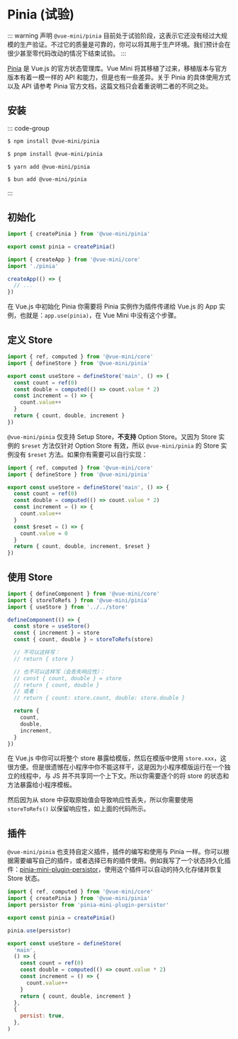 # Pinia (试验)

::: warning 声明
`@vue-mini/pinia` 目前处于试验阶段，这表示它还没有经过大规模的生产验证。不过它的质量是可靠的，你可以将其用于生产环境。我们预计会在很少甚至零代码改动的情况下结束试验。
:::

[Pinia](https://pinia.vuejs.org/zh/) 是 Vue.js 的官方状态管理库。Vue Mini 将其移植了过来，移植版本与官方版本有着一模一样的 API 和能力，但是也有一些差异。关于 Pinia 的具体使用方式以及 API 请参考 Pinia 官方文档，这篇文档只会着重说明二者的不同之处。

## 安装

::: code-group

```sh [npm]
$ npm install @vue-mini/pinia
```

```sh [pnpm]
$ pnpm install @vue-mini/pinia
```

```sh [yarn]
$ yarn add @vue-mini/pinia
```

```sh [bun]
$ bun add @vue-mini/pinia
```

:::

## 初始化

```js [pinia.js]
import { createPinia } from '@vue-mini/pinia'

export const pinia = createPinia()
```

```js [app.js]
import { createApp } from '@vue-mini/core'
import './pinia'

createApp(() => {
  // ...
})
```

在 Vue.js 中初始化 Pinia 你需要将 Pinia 实例作为插件传递给 Vue.js 的 App 实例，也就是：`app.use(pinia)`，在 Vue Mini 中没有这个步骤。

## 定义 Store

```js
import { ref, computed } from '@vue-mini/core'
import { defineStore } from '@vue-mini/pinia'

export const useStore = defineStore('main', () => {
  const count = ref(0)
  const double = computed(() => count.value * 2)
  const increment = () => {
    count.value++
  }
  return { count, double, increment }
})
```

`@vue-mini/pinia` 仅支持 Setup Store，**不支持** Option Store。又因为 Store 实例的 `$reset` 方法仅针对 Option Store 有效，所以 `@vue-mini/pinia` 的 Store 实例没有 `$reset` 方法。如果你有需要可以自行实现：

```js
import { ref, computed } from '@vue-mini/core'
import { defineStore } from '@vue-mini/pinia'

export const useStore = defineStore('main', () => {
  const count = ref(0)
  const double = computed(() => count.value * 2)
  const increment = () => {
    count.value++
  }
  const $reset = () => {
    count.value = 0
  }
  return { count, double, increment, $reset }
})
```

## 使用 Store

```js
import { defineComponent } from '@vue-mini/core'
import { storeToRefs } from '@vue-mini/pinia'
import { useStore } from '../../store'

defineComponent(() => {
  const store = useStore()
  const { increment } = store
  const { count, double } = storeToRefs(store)

  // 不可以这样写：
  // return { store }

  // 也不可以这样写（会丢失响应性）：
  // const { count, double } = store
  // return { count, double }
  // 或者：
  // return { count: store.count, double: store.double }

  return {
    count,
    double,
    increment,
  }
})
```

在 Vue.js 中你可以将整个 store 暴露给模版，然后在模版中使用 `store.xxx`，这很方便。但是很遗憾在小程序中你不能这样干，这是因为小程序模版运行在一个独立的线程中，与 JS 并不共享同一个上下文。所以你需要逐个的将 store 的状态和方法暴露给小程序模板。

然后因为从 store 中获取原始值会导致响应性丢失，所以你需要使用 `storeToRefs()` 以保留响应性，如上面的代码所示。

## 插件

`@vue-mini/pinia` 也支持自定义插件，插件的编写和使用与 Pinia 一样。你可以根据需要编写自己的插件，或者选择已有的插件使用。例如我写了一个状态持久化插件：[pinia-mini-plugin-persistor](https://github.com/yangmingshan/pinia-mini-plugin-persistor)，使用这个插件可以自动的持久化存储并恢复 Store 状态。

```js
import { ref, computed } from '@vue-mini/core'
import { createPinia } from '@vue-mini/pinia'
import persistor from 'pinia-mini-plugin-persistor'

export const pinia = createPinia()

pinia.use(persistor)

export const useStore = defineStore(
  'main',
  () => {
    const count = ref(0)
    const double = computed(() => count.value * 2)
    const increment = () => {
      count.value++
    }
    return { count, double, increment }
  },
  {
    persist: true,
  },
)
```
